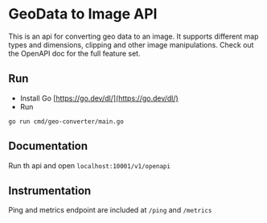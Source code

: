 # GeoData to Image API

This is an api for converting geo data to an image.
It supports different map types and dimensions, clipping and other image manipulations.
Check out the OpenAPI doc for the full feature set.

## Run

- Install Go [https://go.dev/dl/](https://go.dev/dl/)
- Run

````shell
go run cmd/geo-converter/main.go
````

## Documentation

Run th api and open ``localhost:10001/v1/openapi``

## Instrumentation

Ping and metrics endpoint are included at `/ping` and `/metrics`
